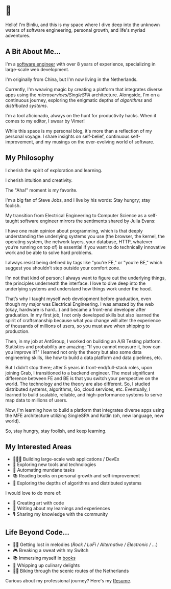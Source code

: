 # 👋

Hello! I'm Binliu, and this is my space where I dive deep into the unknown waters of
software engineering, personal growth, and life's myriad adventures.

## A Bit About Me...

I'm a [software engineer](https://github.com/cool4zbl) with over 8 years of experience, specializing in large-scale web
development.

I'm originally from China, but I'm now living in the Netherlands.

Currently, I'm weaving magic by creating a platform that integrates diverse apps using the _microservices/SingleSPA_
architecture.
Alongside, I'm on a continuous journey, exploring the enigmatic depths of _algorithms_ and _distributed systems_.

I'm a tool aficionado, always on the hunt for productivity hacks. When it comes to my editor, I swear by Vimer!

While this space is my personal blog, it's more than a reflection of my personal voyage.
I share insights on self-belief, continuous self-improvement, and my musings on the ever-evolving world of software.

## My Philosophy

I cherish the spirit of exploration and learning.

I cherish intuition and creativity.

The "Aha!" moment is my favorite.

I'm a big fan of Steve Jobs, and I live by his words: Stay hungry; stay foolish.

My transition from Electrical Engineering to Computer Science as a self-taught software engineer mirrors the sentiments
shared by Julia Evans:

I have one main opinion about programming, which is that deeply understanding the underlying systems you use (the
browser, the kernel, the operating system, the network layers, your database, HTTP, whatever you’re running on top of)
is essential if you want to do technically innovative work and be able to solve hard problems.

I always resist being defined by tags like "you’re FE," or "you’re BE," which suggest you shouldn’t step outside your
comfort zone.

I’m not that kind of person; I always want to figure out the underlying things, the principles underneath the interface.
I love to dive deep into the underlying systems and understand how things work under the hood.

That’s why I taught myself web development before graduation, even though my major was Electrical Engineering. I was
amazed by the web (okay, hardware is hard...) and became a front-end developer after graduation. In my first job, I not
only developed skills but also learned the spirit of craftsmanship because what you change will alter the experience of
thousands of millions of users, so you must awe when shipping to production.

Then, in my job at AntGroup, I worked on building an A/B Testing platform. Statistics and probability are amazing; "If
you cannot measure it, how can you improve it?" I learned not only the theory but also some data engineering skills,
like how to build a data platform and data pipelines, etc.

But I didn’t stop there; after 5 years in front-end/full-stack roles, upon joining Grab, I transitioned to a backend
engineer. The most significant difference between FE and BE is that you switch your perspective on the world. The
technology and the theory are also different. So, I studied distributed systems, algorithms, Go, cloud services, etc.
Eventually, I learned to build scalable, reliable, and high-performance systems to serve map data to millions of users.

Now, I'm learning how to build a platform that integrates diverse apps using the MFE architecture utilizing SingleSPA
and Kotlin (oh, new language, new world).

So, stay hungry, stay foolish, and keep learning.

## My Interested Areas

- 👩🏽‍💻 Building large-scale web applications / DevEx
- 🧰 Exploring new tools and technologies
- 🤖 Automating mundane tasks
- 📚 Reading books on personal growth and self-improvement
- 🧠 Exploring the depths of algorithms and distributed systems

I would love to do more of:

- 🎨 Creating art with code
- 📝 Writing about my learnings and experiences
- 🎙️ Sharing my knowledge with the community


## Life Beyond Code...

- 👩‍🎤 Getting lost in melodies (_Rock / LoFi / Alternative / Electronic / ..._)
- 🎮 Breaking a sweat with my Switch
- 📚 Immersing myself in [books](./bookshelf)
- 🍳 Whipping up culinary delights
- 🚴‍♀️‍️ Biking through the scenic routes of the Netherlands

Curious about my professional journey? Here's my [Resume](./Binliu-Zhang-Senior-Software-Engineer-Resume.pdf).